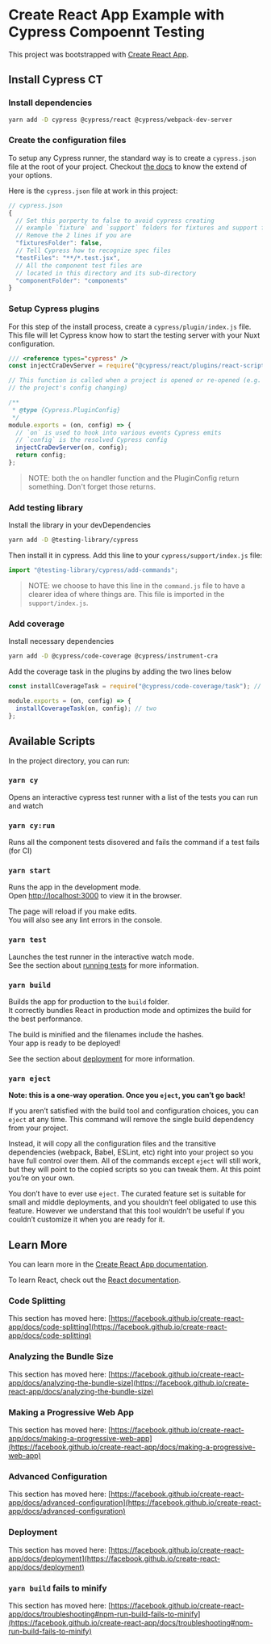 # Create React App Example with Cypress Compoennt Testing

This project was bootstrapped with [Create React App](https://github.com/facebook/create-react-app).

## Install Cypress CT

### Install dependencies

```bash
yarn add -D cypress @cypress/react @cypress/webpack-dev-server
```

### Create the configuration files

To setup any Cypress runner, the standard way is to create a `cypress.json` file at the root of your project. Checkout [the docs](https://docs.cypress.io/guides/references/configuration) to know the extend of your options.

Here is the `cypress.json` file at work in this project:

```js
// cypress.json
{
  // Set this porperty to false to avoid cypress creating
  // example `fixture` and `support` folders for fixtures and support files
  // Remove the 2 lines if you are
  "fixturesFolder": false,
  // Tell Cypress how to recognize spec files
  "testFiles": "**/*.test.jsx",
  // All the component test files are
  // located in this directory and its sub-directory
  "componentFolder": "components"
}
```

### Setup Cypress plugins

For this step of the install process, create a `cypress/plugin/index.js` file.
This file will let Cypress know how to start the testing server with your Nuxt configuration.

```js
/// <reference types="cypress" />
const injectCraDevServer = require("@cypress/react/plugins/react-scripts");

// This function is called when a project is opened or re-opened (e.g. due to
// the project's config changing)

/**
 * @type {Cypress.PluginConfig}
 */
module.exports = (on, config) => {
  // `on` is used to hook into various events Cypress emits
  // `config` is the resolved Cypress config
  injectCraDevServer(on, config);
  return config;
};
```

> NOTE: both the `on` handler function and the PluginConfig return something. Don't forget those returns.

### Add testing library

Install the library in your devDependencies

```bash
yarn add -D @testing-library/cypress
```

Then install it in cypress. Add this line to your `cypress/support/index.js` file:

```js
import "@testing-library/cypress/add-commands";
```

> NOTE: we choose to have this line in the `command.js` file to have a clearer idea of where things are. This file is imported in the `support/index.js`.

### Add coverage

Install necessary dependencies

```bash
yarn add -D @cypress/code-coverage @cypress/instrument-cra
```

Add the coverage task in the plugins by adding the two lines below

```js
const installCoverageTask = require("@cypress/code-coverage/task"); // one

module.exports = (on, config) => {
  installCoverageTask(on, config); // two
};
```

## Available Scripts

In the project directory, you can run:

### `yarn cy`

Opens an interactive cypress test runner with a list of the tests you can run and watch

### `yarn cy:run`

Runs all the component tests disovered and fails the command if a test fails (for CI)

### `yarn start`

Runs the app in the development mode.\
Open [http://localhost:3000](http://localhost:3000) to view it in the browser.

The page will reload if you make edits.\
You will also see any lint errors in the console.

### `yarn test`

Launches the test runner in the interactive watch mode.\
See the section about [running tests](https://facebook.github.io/create-react-app/docs/running-tests) for more information.

### `yarn build`

Builds the app for production to the `build` folder.\
It correctly bundles React in production mode and optimizes the build for the best performance.

The build is minified and the filenames include the hashes.\
Your app is ready to be deployed!

See the section about [deployment](https://facebook.github.io/create-react-app/docs/deployment) for more information.

### `yarn eject`

**Note: this is a one-way operation. Once you `eject`, you can’t go back!**

If you aren’t satisfied with the build tool and configuration choices, you can `eject` at any time. This command will remove the single build dependency from your project.

Instead, it will copy all the configuration files and the transitive dependencies (webpack, Babel, ESLint, etc) right into your project so you have full control over them. All of the commands except `eject` will still work, but they will point to the copied scripts so you can tweak them. At this point you’re on your own.

You don’t have to ever use `eject`. The curated feature set is suitable for small and middle deployments, and you shouldn’t feel obligated to use this feature. However we understand that this tool wouldn’t be useful if you couldn’t customize it when you are ready for it.

## Learn More

You can learn more in the [Create React App documentation](https://facebook.github.io/create-react-app/docs/getting-started).

To learn React, check out the [React documentation](https://reactjs.org/).

### Code Splitting

This section has moved here: [https://facebook.github.io/create-react-app/docs/code-splitting](https://facebook.github.io/create-react-app/docs/code-splitting)

### Analyzing the Bundle Size

This section has moved here: [https://facebook.github.io/create-react-app/docs/analyzing-the-bundle-size](https://facebook.github.io/create-react-app/docs/analyzing-the-bundle-size)

### Making a Progressive Web App

This section has moved here: [https://facebook.github.io/create-react-app/docs/making-a-progressive-web-app](https://facebook.github.io/create-react-app/docs/making-a-progressive-web-app)

### Advanced Configuration

This section has moved here: [https://facebook.github.io/create-react-app/docs/advanced-configuration](https://facebook.github.io/create-react-app/docs/advanced-configuration)

### Deployment

This section has moved here: [https://facebook.github.io/create-react-app/docs/deployment](https://facebook.github.io/create-react-app/docs/deployment)

### `yarn build` fails to minify

This section has moved here: [https://facebook.github.io/create-react-app/docs/troubleshooting#npm-run-build-fails-to-minify](https://facebook.github.io/create-react-app/docs/troubleshooting#npm-run-build-fails-to-minify)
